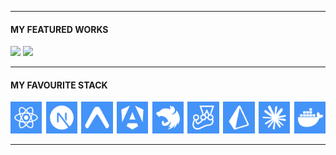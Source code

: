 <hr>

<h4>MY FEATURED WORKS</h4>

![](https://lipsum.app/1280x256/4493F8/fff)
![](https://lipsum.app/1280x256/4493F8/fff)
<hr>

<h4>MY FAVOURITE STACK</h4>

<a href="https://react.dev"><img src=".assets/react.png" width="10%"/></a><img src=".assets/1x1.png" width="1.25%"/><a href="https://nextjs.org"><img src=".assets/nextjs.png" width="10%"/></a><img src=".assets/1x1.png" width="1.25%"/><a href="https://expo.dev"><img src=".assets/expo.png" width="10%"/></a><img src=".assets/1x1.png" width="1.25%"/><a href="https://angular.dev"><img src=".assets/angular.png" width="10%"/></a><img src=".assets/1x1.png" width="1.25%"/><a href="https://nestjs.com"><img src=".assets/nestjs.png" width="10%"/></a><img src=".assets/1x1.png" width="1.25%"/><a href="https://jestjs.io"><img src=".assets/jest.png" width="10%"/></a><img src=".assets/1x1.png" width="1.25%"/><a href="https://www.prisma.io"><img src=".assets/prisma.png" width="10%"/></a><img src=".assets/1x1.png" width="1.25%"/><a href="https://claude.com/product/claude-code"><img src=".assets/claude.png" width="10%"/></a><img src=".assets/1x1.png" width="1.25%"/><a href="https://docker.com"><img src=".assets/docker.png" width="10%"/></a>

<hr>

